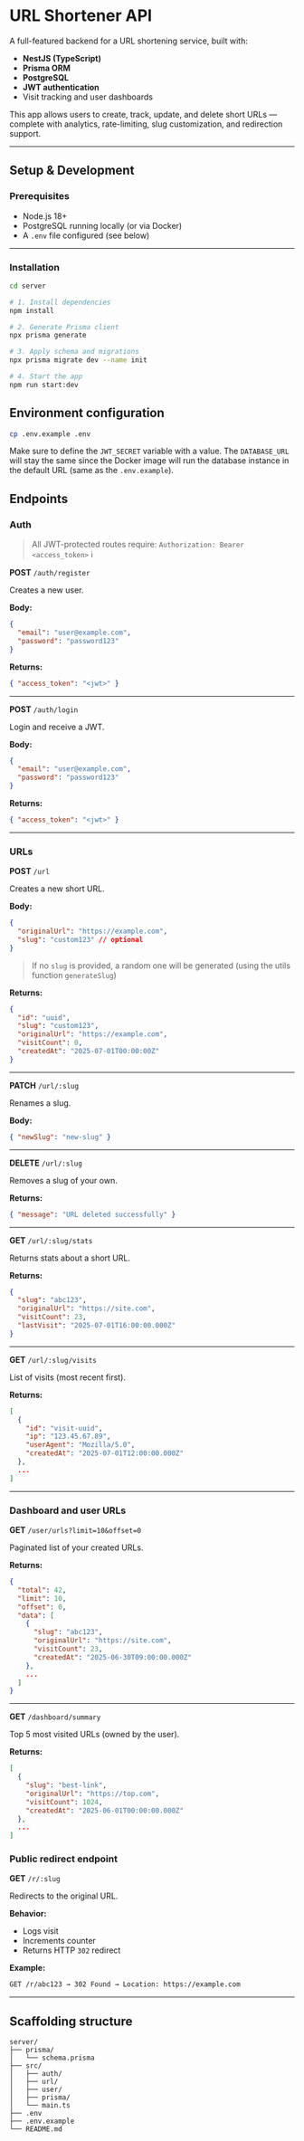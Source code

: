 # URL Shortener API

A full-featured backend for a URL shortening service, built with:

- **NestJS (TypeScript)**
- **Prisma ORM**
- **PostgreSQL**
- **JWT authentication**
- Visit tracking and user dashboards

This app allows users to create, track, update, and delete short URLs — complete with analytics, rate-limiting, slug customization, and redirection support.

---

## Setup & Development

### Prerequisites

- Node.js 18+
- PostgreSQL running locally (or via Docker)
- A `.env` file configured (see below)

---

### Installation

```bash
cd server

# 1. Install dependencies
npm install

# 2. Generate Prisma client
npx prisma generate

# 3. Apply schema and migrations
npx prisma migrate dev --name init

# 4. Start the app
npm run start:dev
```

## Environment configuration

```bash
cp .env.example .env
```

Make sure to define the `JWT_SECRET` variable with a value. The `DATABASE_URL` will stay the same since the Docker image will run the database instance in the default URL (same as the `.env.example`).

## Endpoints

### Auth

> All JWT-protected routes require: `Authorization: Bearer <access_token>` ℹ️

**POST** `/auth/register`

Creates a new user.

**Body:**

```json
{
  "email": "user@example.com",
  "password": "password123"
}
```

**Returns:**

```json
{ "access_token": "<jwt>" }
```

---

**POST** `/auth/login`

Login and receive a JWT.

**Body:**

```json
{
  "email": "user@example.com",
  "password": "password123"
}
```

**Returns:**

```json
{ "access_token": "<jwt>" }
```

---

### URLs

**POST** `/url`

Creates a new short URL.

**Body:**

```json
{
  "originalUrl": "https://example.com",
  "slug": "custom123" // optional
}
```

> If no `slug` is provided, a random one will be generated (using the utils function `generateSlug`)

**Returns:**

```json
{
  "id": "uuid",
  "slug": "custom123",
  "originalUrl": "https://example.com",
  "visitCount": 0,
  "createdAt": "2025-07-01T00:00:00Z"
}
```

---

**PATCH** `/url/:slug`

Renames a slug.

**Body:**

```json
{ "newSlug": "new-slug" }
```

---

**DELETE** `/url/:slug`

Removes a slug of your own.

**Returns:**

```json
{ "message": "URL deleted successfully" }
```

---

**GET** `/url/:slug/stats`

Returns stats about a short URL.

**Returns:**

```json
{
  "slug": "abc123",
  "originalUrl": "https://site.com",
  "visitCount": 23,
  "lastVisit": "2025-07-01T16:00:00.000Z"
}
```

---

**GET** `/url/:slug/visits`

List of visits (most recent first).

**Returns:**

```json
[
  {
    "id": "visit-uuid",
    "ip": "123.45.67.89",
    "userAgent": "Mozilla/5.0",
    "createdAt": "2025-07-01T12:00:00.000Z"
  },
  ...
]
```

---

### Dashboard and user URLs

**GET** `/user/urls?limit=10&offset=0`

Paginated list of your created URLs.

**Returns:**

```json
{
  "total": 42,
  "limit": 10,
  "offset": 0,
  "data": [
    {
      "slug": "abc123",
      "originalUrl": "https://site.com",
      "visitCount": 23,
      "createdAt": "2025-06-30T09:00:00.000Z"
    },
    ...
  ]
}
```

---

**GET** `/dashboard/summary`

Top 5 most visited URLs (owned by the user).

**Returns:**

```json
[
  {
    "slug": "best-link",
    "originalUrl": "https://top.com",
    "visitCount": 1024,
    "createdAt": "2025-06-01T00:00:00.000Z"
  },
  ...
]
```

### Public redirect endpoint

**GET** `/r/:slug`

Redirects to the original URL.

**Behavior:**

- Logs visit
- Increments counter
- Returns HTTP `302` redirect

**Example:**

```bash
GET /r/abc123 → 302 Found → Location: https://example.com
```

---

## Scaffolding structure

```
server/
├── prisma/
│   └── schema.prisma
├── src/
│   ├── auth/
│   ├── url/
│   ├── user/
│   ├── prisma/
│   └── main.ts
├── .env
├── .env.example
└── README.md
```
